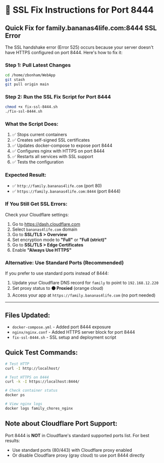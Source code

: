 # 🔧 SSL Fix Instructions for Port 8444

## Quick Fix for family.bananas4life.com:8444 SSL Error

The SSL handshake error (Error 525) occurs because your server doesn't have HTTPS configured on port 8444. Here's how to fix it:

### Step 1: Pull Latest Changes
```bash
cd /home/zbonham/WebApp
git stash
git pull origin main
```

### Step 2: Run the SSL Fix Script for Port 8444
```bash
chmod +x fix-ssl-8444.sh
./fix-ssl-8444.sh
```

### What the Script Does:
1. ✅ Stops current containers
2. ✅ Creates self-signed SSL certificates
3. ✅ Updates docker-compose to expose port 8444
4. ✅ Configures nginx with HTTPS on port 8444
5. ✅ Restarts all services with SSL support
6. ✅ Tests the configuration

### Expected Result:
- ✅ `http://family.bananas4life.com` (port 80)
- ✅ `https://family.bananas4life.com:8444` (port 8444)

### If You Still Get SSL Errors:
Check your Cloudflare settings:
1. Go to https://dash.cloudflare.com
2. Select `bananas4life.com` domain
3. Go to **SSL/TLS > Overview**
4. Set encryption mode to **"Full"** or **"Full (strict)"**
5. Go to **SSL/TLS > Edge Certificates**
6. Enable **"Always Use HTTPS"**

### Alternative: Use Standard Ports (Recommended)
If you prefer to use standard ports instead of 8444:
1. Update your Cloudflare DNS record for `family` to point to `192.168.12.220`
2. Set proxy status to **🟠 Proxied** (orange cloud)
3. Access your app at `https://family.bananas4life.com` (no port needed)

---

## Files Updated:
- `docker-compose.yml` - Added port 8444 exposure
- `nginx/nginx.conf` - Added HTTPS server block for port 8444
- `fix-ssl-8444.sh` - SSL setup and deployment script

## Quick Test Commands:
```bash
# Test HTTP
curl -I http://localhost/

# Test HTTPS on 8444
curl -k -I https://localhost:8444/

# Check container status
docker ps

# View nginx logs
docker logs family_chores_nginx
```

## Note about Cloudflare Port Support:
Port 8444 is **NOT** in Cloudflare's standard supported ports list. For best results:
- Use standard ports (80/443) with Cloudflare proxy enabled
- Or disable Cloudflare proxy (gray cloud) to use port 8444 directly

